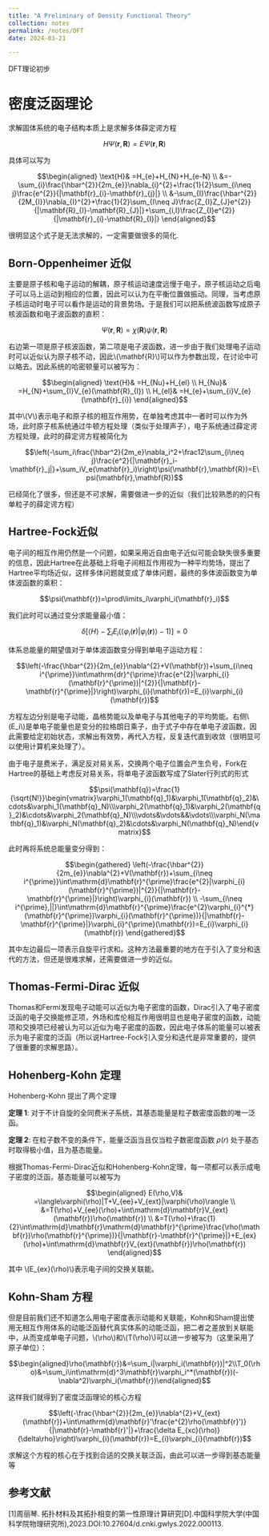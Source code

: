 ```yaml
---
title: "A Preliminary of Density Functional Theory"
collection: notes
permalink: /notes/DFT
date: 2024-03-21

---
```

DFT理论初步

# 密度泛函理论

求解固体系统的电子结构本质上是求解多体薛定谔方程

$$H\Psi(\mathbf r,\mathbf R)=E\Psi(\mathbf r,\mathbf R)$$

具体可以写为

$$\begin{aligned}
\text{H}& =H_{e}+H_{N}+H_{e-N}  \\
&=-\sum_{i}\frac{\hbar^{2}}{2m_{e}}\nabla_{i}^{2}+\frac{1}{2}\sum_{i\neq j}\frac{e^{2}}{|\mathbf{r}_{i}-\mathbf{r}_{j}|} \\
&-\sum_{I}\frac{\hbar^{2}}{2M_{I}}\nabla_{I}^{2}+\frac{1}{2}\sum_{I\neq J}\frac{Z_{I}Z_{J}e^{2}}{|\mathbf{R}_{I}-\mathbf{R}_{J}|}+\sum_{i,I}\frac{Z_{I}e^{2}}{|\mathbf{r}_{i}-\mathbf{R}_{I}|}
\end{aligned}$$

很明显这个式子是无法求解的，一定需要做很多的简化.

## Born-Oppenheimer 近似

主要是原子核和电子运动的解耦，原子核运动速度远慢于电子，原子核运动之后电子可以马上运动到相应的位置，因此可以认为在平衡位置做振动。同理，当考虑原子核运动时电子可以看作是运动的背景势场。于是我们可以把系统波函数写成原子核波函数和电子波函数的直积：

$$\Psi(\mathbf{r},\mathbf{R})=\chi(\mathbf{R})\psi(\mathbf{r},\mathbf{R})$$

右边第一项是原子核波函数，第二项是电子波函数，进一步由于我们处理电子运动时可以近似认为原子核不动，因此\\(\mathbf{R}\\)可以作为参数出现，在讨论中可以略去。因此系统的哈密顿量可以被写为：

$$\begin{aligned}
\text{H}& =H_{Nu}+H_{el}  \\
H_{Nu}& =H_{N}+\sum_{I}V_{e}(\mathbf{R}_{I})  \\
H_{el}& =H_{e}+\sum_{i}V_{e}(\mathbf{r}_{i}) 
\end{aligned}$$

其中\\(V\\)表示电子和原子核的相互作用势，在单独考虑其中一者时可以作为外场，此时原子核系统通过牛顿方程处理（类似于处理声子），电子系统通过薛定谔方程处理，此时的薛定谔方程被简化为

$$\left(-\sum_i\frac{\hbar^2}{2m_e}\nabla_i^2+\frac12\sum_{i\neq j}\frac{e^2}{|\mathbf{r}_i-\mathbf{r}_j|}+\sum_iV_e(\mathbf{r}_i)\right)\psi(\mathbf{r},\mathbf{R})=E\psi(\mathbf{r},\mathbf{R})$$

已经简化了很多，但还是不可求解，需要做进一步的近似（我们比较熟悉的的只有单粒子的薛定谔方程）

## Hartree-Fock近似

电子间的相互作用仍然是一个问题，如果采用近自由电子近似可能会缺失很多重要的信息，因此Hartree在此基础上将电子间相互作用视为一种平均势场，提出了Hartree平均场近似，这样多体问题就变成了单体问题，最终的多体波函数变为单体波函数的乘积：

$$\psi(\mathbf{r})=\prod\limits_i\varphi_i(\mathbf{r}_i)$$

我们此时可以通过变分求能量最小值：

$$\delta\left[\langle H\rangle-\sum_iE_i(\langle\varphi_i(\mathbf{r})|\varphi_i(\mathbf{r})\rangle-1)\right]=0$$

体系总能量的期望值对于单体波函数变分得到单电子运动方程：

$$\left(-\frac{\hbar^{2}}{2m_{e}}\nabla^{2}+V(\mathbf{r})+\sum_{i\neq i^{\prime}}\int\mathrm{dr}^{\prime}\frac{e^{2}|\varphi_{i}(\mathbf{r}^{\prime})|^{2}}{|\mathbf{r}-\mathbf{r}^{\prime}|}\right)\varphi_{i}(\mathbf{r})=E_{i}\varphi_{i}(\mathbf{r})$$

方程左边分别是电子动能，晶格势能以及单电子与其他电子的平均势能。右侧\\(E_i\\)是单电子能量也是变分的拉格朗日乘子，由于式子中存在单电子波函数，因此需要给定初始状态，求解出有效势，再代入方程，反复迭代直到收敛（很明显可以使用计算机来处理了）。

由于电子是费米子，满足反对易关系，交换两个电子位置会产生负号，Fork在Hartree的基础上考虑反对易关系，将单电子波函数写成了Slater行列式的形式

$$\psi(\mathbf{q})=\frac{1}{\sqrt{N!}}\begin{vmatrix}\varphi_1(\mathbf{q}_1)&\varphi_1(\mathbf{q}_2)&\cdots&\varphi_1(\mathbf{q}_N)\\\varphi_2(\mathbf{q}_1)&\varphi_2(\mathbf{q}_2)&\cdots&\varphi_2(\mathbf{q}_N)\\\vdots&\vdots&&\vdots\\\varphi_N(\mathbf{q}_1)&\varphi_N(\mathbf{q}_2)&\cdots&\varphi_N(\mathbf{q}_N)\end{vmatrix}$$

此时再将系统总能量变分得到：

$$\begin{gathered}
\left(-\frac{\hbar^{2}}{2m_{e}}\nabla^{2}+V(\mathbf{r})+\sum_{i\neq i^{\prime}}\int\mathrm{d}\mathbf{r}^{\prime}\frac{e^{2}|\varphi_{i}(\mathbf{r}^{\prime})|^{2}}{|\mathbf{r}-\mathbf{r}^{\prime}|}\right)\varphi_{i}(\mathbf{r}) \\
-\sum_{i\neq i^{\prime},||}\int\mathrm{d}\mathbf{r}^{\prime}\frac{e^{2}\varphi_{i}^{*}(\mathbf{r}^{\prime})\varphi_{i}(\mathbf{r}^{\prime})}{|\mathbf{r}-\mathbf{r}^{\prime}|}\varphi_{i}^{\prime}(\mathbf{r})=E_{i}\varphi_{i}(\mathbf{r}) 
\end{gathered}$$

其中左边最后一项表示自旋平行求和。这种方法最重要的地方在于引入了变分和迭代的方法，但还是很难求解，还需要做进一步的近似。

##  Thomas-Fermi-Dirac 近似
Thomas和Fermi发现电子动能可以近似为电子密度的函数，Dirac引入了电子密度泛函的电子交换能修正项，外场和库伦相互作用很明显也是电子密度的函数，动能项和交换项已经被认为可以近似为电子密度的函数，因此电子体系的能量可以被表示为电子密度的泛函（所以说Hartree-Fock引入变分和迭代是非常重要的，提供了很重要的求解思路）。

## Hohenberg-Kohn 定理
Hohenberg-Kohn 提出了两个定理

**定理 1**: 对于不计自旋的全同费米子系统，其基态能量是粒子数密度函数的唯一泛函。

**定理 2**: 在粒子数不变的条件下，能量泛函当且仅当粒子数密度函数 $\rho(r)$ 处于基态时取得极小值，且为基态能量。

根据Thomas-Fermi-Dirac近似和Hohenberg-Kohn定理，每一项都可以表示成电子密度的泛函，基态能量可以被写为

$$\begin{aligned}
E(\rho,V)& =\langle\varphi(\rho)|T+V_{ee}+V_{ext}|\varphi(\rho)\rangle   \\
&=T(\rho)+V_{ee}(\rho)+\int\mathrm{d}\mathbf{r}V_{ext}(\mathbf{r})\rho(\mathbf{r}) \\
&=T(\rho)+\frac{1}{2}\int\mathrm{d}\mathbf{r}\mathrm{d}\mathbf{r}^{\prime}\frac{\rho(\mathbf{r})\rho(\mathbf{r}^{\prime})}{|\mathbf{r}-\mathbf{r}^{\prime}|}+E_{ex}(\rho)+\int\mathrm{d}\mathbf{r}V_{ext}(\mathbf{r})\rho(\mathbf{r})
\end{aligned}$$

其中 \\(E_{ex}(\rho)\\)表示电子间的交换关联能。

## Kohn-Sham 方程
但是目前我们还不知道怎么用电子密度表示动能和关联能，Kohn和Sham提出使用无相互作用体系的动能泛函替代真实体系的动能泛函，把二者之差放到关联能中，从而变成单电子问题，\\(\rho\\)和\\(T(\rho)\\)可以进一步被写为（这里采用了原子单位）：

$$\begin{aligned}\rho(\mathbf{r})&=\sum_i|\varphi_i(\mathbf{r})|^2\\T_0(\rho)&=\sum_i\int\mathrm{d}^3\mathbf{r}\varphi_i^*(\mathbf{r})(-\nabla^2)\varphi_i(\mathbf{r})\end{aligned}$$

这样我们就得到了密度泛函理论的核心方程

$$\left(-\frac{\hbar^{2}}{2m_{e}}\nabla^{2}+V_{ext}(\mathbf{r})+\int\mathrm{d}\mathbf{r}'\frac{e^{2}\rho(\mathbf{r}')}{|\mathbf{r}-\mathbf{r}'|}+\frac{\delta E_{xc}(\rho)}{\delta\rho}\right)\varphi_{i}(\mathbf{r})=E_{i}\varphi_{i}(\mathbf{r})$$

求解这个方程的核心在于找到合适的交换关联泛函，由此可以进一步得到基态能量等

## 参考文献
[1]周丽琴. 拓扑材料及其拓扑相变的第一性原理计算研究[D].中国科学院大学(中国科学院物理研究所),2023.DOI:10.27604/d.cnki.gwlys.2022.000113.

